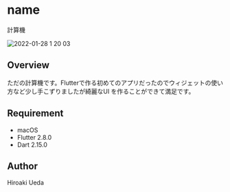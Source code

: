 # name
計算機

![ 2022-01-28 1 20 03](https://user-images.githubusercontent.com/76618285/151399833-e775c3e2-5119-440a-a068-638b8cbaecce.gif)

## Overview
ただの計算機です。Flutterで作る初めてのアプリだったのでウィジェットの使い方など少し手こずりましたが綺麗なUI
を作ることができて満足です。

## Requirement
- macOS
- Flutter 2.8.0
- Dart 2.15.0

## Author
Hiroaki Ueda